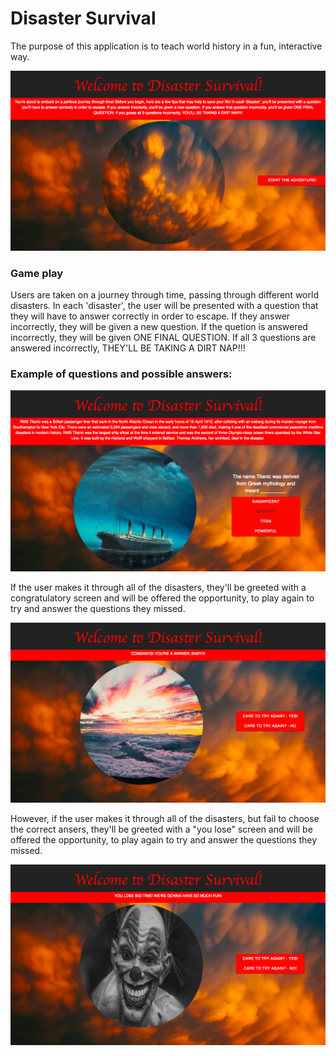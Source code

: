 # Disaster Survival

The purpose of this application is to teach world history in a fun, interactive way. 

![Disaster Survival main page](./public/images/main_page.png)

### Game play

Users are taken on a journey through time, passing through different world disasters. In each 'disaster', the user will be presented with a question that they will have to answer correctly in order to escape. If they answer incorrectly, they will be given a new question. If the quetion is answered incorrectly, they will be given ONE FINAL QUESTION. If all 3 questions are answered incorrectly, THEY'LL BE TAKING A DIRT NAP!!!

### Example of questions and possible answers:

![Example of questions](./public/images/question_page.png)

If the user makes it through all of the disasters, they'll be greeted with a congratulatory screen and will be offered the opportunity, to play again to try and answer the questions they missed.

![Example of winner screen](./public/images/winner.png)

However, if the user makes it through all of the disasters, but fail to choose the correct ansers, they'll be greeted with a "you lose" screen and will be offered the opportunity, to play again to try and answer the questions they missed.

![Example of loser screen](./public/images/loser.png)